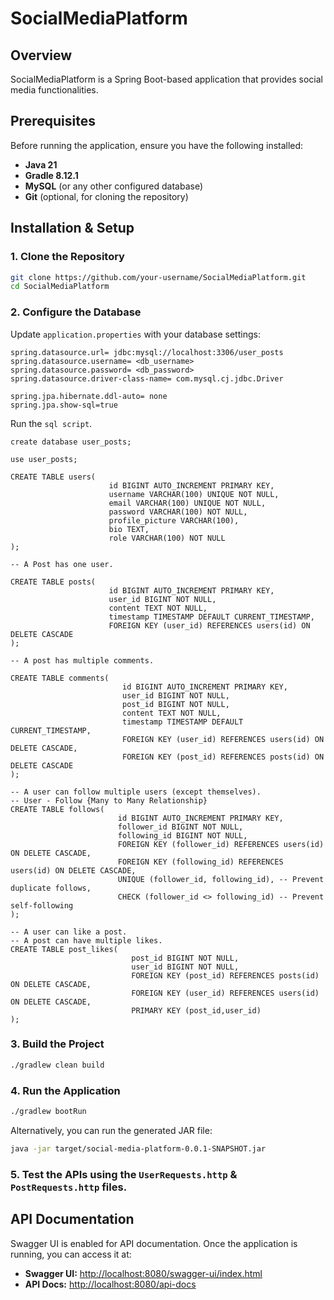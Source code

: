 # SocialMediaPlatform

## Overview
SocialMediaPlatform is a Spring Boot-based application that provides social media functionalities.

## Prerequisites
Before running the application, ensure you have the following installed:

- **Java 21**
- **Gradle 8.12.1**
- **MySQL** (or any other configured database)
- **Git** (optional, for cloning the repository)

## Installation & Setup

### 1. Clone the Repository
```sh
git clone https://github.com/your-username/SocialMediaPlatform.git
cd SocialMediaPlatform
```

### 2. Configure the Database
Update  `application.properties` with your database settings:

```properties
spring.datasource.url= jdbc:mysql://localhost:3306/user_posts
spring.datasource.username= <db_username>
spring.datasource.password= <db_password>
spring.datasource.driver-class-name= com.mysql.cj.jdbc.Driver

spring.jpa.hibernate.ddl-auto= none
spring.jpa.show-sql=true
```

Run the `sql script`.
```mysql
create database user_posts;

use user_posts;

CREATE TABLE users(
                      id BIGINT AUTO_INCREMENT PRIMARY KEY,
                      username VARCHAR(100) UNIQUE NOT NULL,
                      email VARCHAR(100) UNIQUE NOT NULL,
                      password VARCHAR(100) NOT NULL,
                      profile_picture VARCHAR(100),
                      bio TEXT,
                      role VARCHAR(100) NOT NULL
);

-- A Post has one user.

CREATE TABLE posts(
                      id BIGINT AUTO_INCREMENT PRIMARY KEY,
                      user_id BIGINT NOT NULL,
                      content TEXT NOT NULL,
                      timestamp TIMESTAMP DEFAULT CURRENT_TIMESTAMP,
                      FOREIGN KEY (user_id) REFERENCES users(id) ON DELETE CASCADE
);

-- A post has multiple comments.

CREATE TABLE comments(
                         id BIGINT AUTO_INCREMENT PRIMARY KEY,
                         user_id BIGINT NOT NULL,
                         post_id BIGINT NOT NULL,
                         content TEXT NOT NULL,
                         timestamp TIMESTAMP DEFAULT CURRENT_TIMESTAMP,
                         FOREIGN KEY (user_id) REFERENCES users(id) ON DELETE CASCADE,
                         FOREIGN KEY (post_id) REFERENCES posts(id) ON DELETE CASCADE
);

-- A user can follow multiple users (except themselves).
-- User - Follow {Many to Many Relationship}
CREATE TABLE follows(
                        id BIGINT AUTO_INCREMENT PRIMARY KEY,
                        follower_id BIGINT NOT NULL,
                        following_id BIGINT NOT NULL,
                        FOREIGN KEY (follower_id) REFERENCES users(id) ON DELETE CASCADE,
                        FOREIGN KEY (following_id) REFERENCES users(id) ON DELETE CASCADE,
                        UNIQUE (follower_id, following_id), -- Prevent duplicate follows,
                        CHECK (follower_id <> following_id) -- Prevent self-following
);

-- A user can like a post.
-- A post can have multiple likes.
CREATE TABLE post_likes(
                           post_id BIGINT NOT NULL,
                           user_id BIGINT NOT NULL,
                           FOREIGN KEY (post_id) REFERENCES posts(id) ON DELETE CASCADE,
                           FOREIGN KEY (user_id) REFERENCES users(id) ON DELETE CASCADE,
                           PRIMARY KEY (post_id,user_id)
);
```

### 3. Build the Project
```sh
./gradlew clean build
```

### 4. Run the Application
```sh
./gradlew bootRun
```

Alternatively, you can run the generated JAR file:
```sh
java -jar target/social-media-platform-0.0.1-SNAPSHOT.jar
```

### 5. Test the APIs using the `UserRequests.http` & `PostRequests.http` files.

## API Documentation
Swagger UI is enabled for API documentation. Once the application is running, you can access it at:

- **Swagger UI:** [http://localhost:8080/swagger-ui/index.html](http://localhost:8080/swagger-ui/index.html)
- **API Docs:** [http://localhost:8080/api-docs](http://localhost:8080/api-docs)

